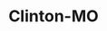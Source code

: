 ---
title: Clinton-MO
slug: clinton-mo
f_state:
- cms/state/missouri.md
f_locations:
- cms/payday-loan/k-ts-quick-cash-19944.md
- cms/payday-loan/payroll-advance-inc-24247.md
- cms/payday-loan/payroll-advance-inc-24256.md
- cms/payday-loan/payroll-advance-inc-24257.md
- cms/payday-loan/payroll-advance-inc-24258.md
- cms/payday-loan/quik-cash-25411.md
updated-on: '2024-05-30T13:41:28.615Z'
created-on: '2024-05-30T13:41:28.615Z'
published-on: '2024-05-30T13:54:32.469Z'
f_city: Clinton
layout: '[city].html'
tags: city
---